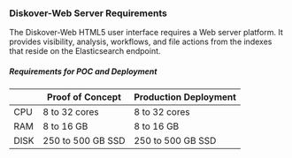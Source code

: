 <p id="requirements_diskover_web"></p>

### Diskover-Web Server Requirements

The Diskover-Web HTML5 user interface requires a Web server platform. It provides visibility, analysis, workflows, and file actions from the indexes that reside on the Elasticsearch endpoint.

##### Requirements for POC and Deployment

| | Proof of Concept | Production Deployment |
| --- | --- | --- |
| CPU | 8 to 32 cores | 8 to 32 cores |
| RAM | 8 to 16 GB | 8 to 16 GB |
| DISK | 250 to 500 GB SSD | 250 to 500 GB SSD |
